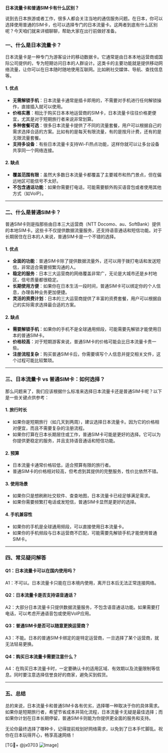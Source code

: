 **日本流量卡和普通SIM卡有什么区别？**

说到去日本旅游或者工作，很多人都会关注当地的通信服务问题。在日本，你可以选择使用普通的SIM卡，也可以选择专门的日本流量卡。这两者到底有什么区别呢？今天咱们就来详细聊聊，帮助大家在出行前做好准备。

### 一、什么是日本流量卡？

日本流量卡是一种专门为游客设计的移动数据卡。它通常是由日本本地运营商或国际公司提供的，专为短期访问日本的人群设计。这类卡的主要功能就是提供移动网络流量，让你可以在日本随时随地使用互联网。比如刷社交媒体、导航、查找信息等。

#### 1. **优点**
- **无需解锁手机**：日本流量卡通常是插卡即用的，不需要对手机进行任何解锁操作，直接插入就可以使用。
- **价格实惠**：相比于购买日本本地运营商的SIM卡，日本流量卡往往价格更便宜，尤其是对于短期旅行者来说非常划算。
- **多种套餐可选**：很多日本流量卡提供了不同的流量套餐，用户可以根据自己的需求选择合适的方案。比如有的是每天有限流量，有的是按月计费，还有的是无限流量套餐。
- **支持多设备**：有些日本流量卡支持Wi-Fi热点功能，这样你就可以让多台设备共享同一个网络连接。

#### 2. **缺点**
- **覆盖范围有限**：虽然大多数日本流量卡都覆盖了主要城市和热门景点，但在偏远地区可能信号不太好。
- **不包含通话功能**：如果你需要打电话，可能需要额外购买语音包或者使用其他方式（如VoIP）。

---

### 二、什么是普通SIM卡？

普通SIM卡则是指那些由日本三大运营商（NTT Docomo、au、SoftBank）提供的本地SIM卡。这些卡不仅提供数据流量服务，还支持语音通话和短信功能。对于长期居住在日本的人来说，普通SIM卡是一个不错的选择。

#### 1. **优点**
- **全面的功能**：普通SIM卡除了提供数据流量外，还可以用于拨打电话和发送短信，非常适合需要频繁沟通的人。
- **稳定的服务**：日本三大运营商的网络覆盖非常广，无论是大城市还是乡村地区，信号质量都很稳定。
- **长期使用方便**：如果你在日本生活一段时间，普通SIM卡可以绑定你的个人信息，办理各种业务更加便捷。
- **灵活的资费计划**：日本的三大运营商提供了丰富的资费套餐，用户可以根据自己的实际需求选择最合适的方案。

#### 2. **缺点**
- **需要解锁手机**：如果你的手机不是全球通用频段，可能需要先解锁才能使用日本的普通SIM卡。
- **价格较高**：对于短期游客来说，普通SIM卡的价格可能会比日本流量卡贵一些。
- **注册流程复杂**：购买普通SIM卡后，你需要填写个人信息并提交相关文件，这个过程可能比较繁琐。

---

### 三、日本流量卡 vs 普通SIM卡：如何选择？

那么问题来了，我们应该根据什么标准来选择日本流量卡还是普通SIM卡呢？以下是一些关键点供参考：

#### 1. **旅行时长**
- 如果你是短期旅行（如几天到两周），建议选择日本流量卡。因为它的价格相对便宜，而且不需要复杂的注册流程。
- 如果你打算在日本长期居住或工作，普通SIM卡可能是更好的选择。它可以为你提供更稳定的服务，并且支持语音通话和短信功能。

#### 2. **预算**
- 日本流量卡通常价格较低，适合预算有限的旅行者。
- 普通SIM卡的价格相对较高，但考虑到其提供的完整服务，性价比依然不错。

#### 3. **使用场景**
- 如果你只是想刷刷社交软件、查查地图，日本流量卡已经足够满足需求。
- 如果你需要频繁打电话或发短信，普通SIM卡显然是更好的选择。

#### 4. **手机兼容性**
- 如果你的手机是全球通用频段，可以直接使用日本流量卡。
- 如果你的手机频段与日本运营商不匹配，可能需要先解锁手机才能使用普通SIM卡。

---

### 四、常见疑问解答

#### Q1：日本流量卡可以在国内使用吗？
A1：不可以。日本流量卡只能在日本境内使用，离开日本后无法正常连接网络。

#### Q2：日本流量卡是否支持语音通话？
A2：大部分日本流量卡只提供数据流量服务，不包含语音通话功能。如果需要打电话，可以考虑开通语音包或使用VoIP应用。

#### Q3：普通SIM卡是否可以随意更换运营商？
A3：不能。日本的普通SIM卡绑定的是特定运营商，一旦选择了某个运营商，就无法轻易更换。

#### Q4：购买日本流量卡需要注意什么？
A4：在购买日本流量卡时，一定要确认卡的适用区域、有效期以及流量限制等信息。同时要注意选择信誉良好的商家，避免买到假货。

---

### 五、总结

总的来说，日本流量卡和普通SIM卡各有优劣，选择哪一种取决于你的具体需求。如果你是短期旅行者，希望节省成本并简化流程，日本流量卡无疑是最佳选择；而如果你计划在日本长期停留，普通SIM卡则能为你提供更全面的服务和支持。

无论你最终选择了哪种卡，记得提前规划好网络需求，以免到了日本手忙脚乱。祝你在日本玩得开心，畅享高速网络！

[TG💪+ @jx0703 ![Image](https://github.com/user-attachments/assets/dbca1d08-cadb-493c-b0ec-ad6f7a83f270)]